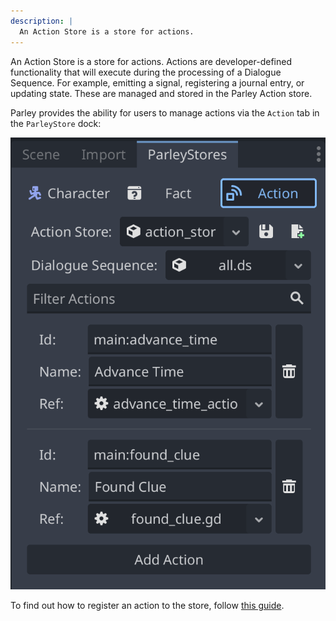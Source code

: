 ```yaml
---
description: |
  An Action Store is a store for actions.
---
```


An Action Store is a store for actions. Actions are developer-defined
functionality that will execute during the processing of a Dialogue Sequence.
For example, emitting a signal, registering a journal entry, or updating state.
These are managed and stored in the Parley Action store.

Parley provides the ability for users to manage actions via the `Action` tab in
the `ParleyStore` dock:

![action-store](../../../www/static/docs/action-store/action-store.png)

To find out how to register an action to the store, follow
[this guide](../getting-started/register-action.md).
